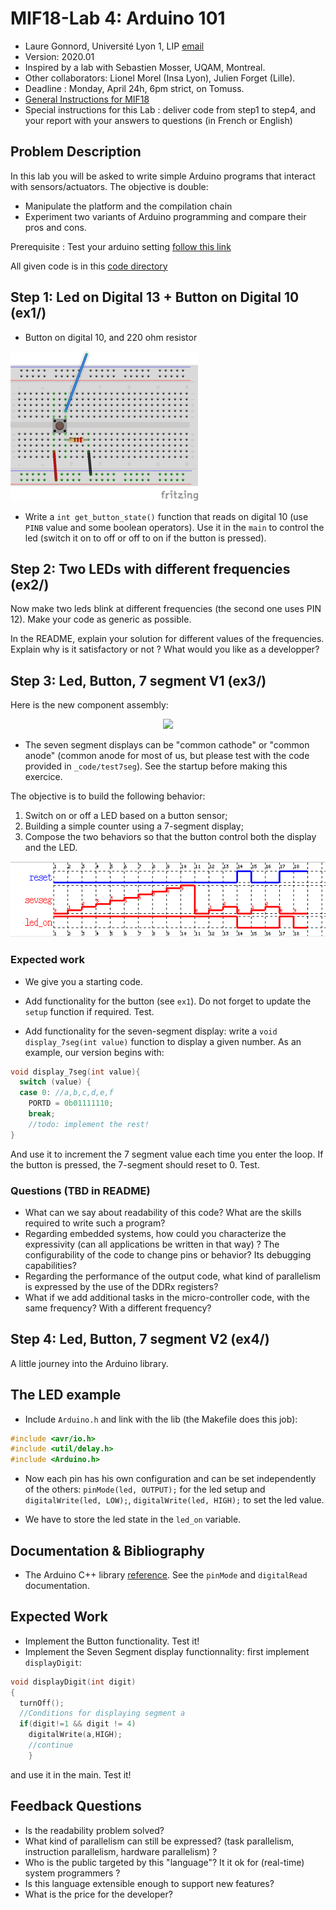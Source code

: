 # MIF18-Lab 4: Arduino 101

  * Laure Gonnord, Université Lyon 1, LIP [email](mailto:laure.gonnord@univ-lyon1.fr)
  * Version: 2020.01
  * Inspired by a lab with Sebastien Mosser, UQAM, Montreal.
  * Other collaborators: Lionel Morel (Insa Lyon), Julien Forget (Lille).
  * Deadline : Monday, April 24h, 6pm strict, on Tomuss.
  * [General Instructions for MIF18](../HOWTO_CR_TP_MIF18.md)
  * Special instructions for this Lab : deliver code from step1 to step4, and your report with your answers to questions (in French or English)

## Problem Description 

In this lab you will be asked to write simple Arduino programs that
interact with sensors/actuators. The objective is double:
* Manipulate the platform and the compilation chain
* Experiment two variants of Arduino programming and compare their pros and cons.

Prerequisite : Test your arduino setting [follow this
link](_startup.md)

All given code is in this [code directory](_code/)


## Step 1:  Led on Digital 13 + Button on Digital 10 (ex1/)


* Button on digital 10, and 220 ohm resistor

![Button on Port Digital 10](figs/p-boutonpoussoir_arduino.png)


*  Write a `int get_button_state()`
  function that reads on digital 10 (use `PINB` value and some boolean
  operators). Use it in the `main` to control the led (switch it on to
  off or off to on if the button is pressed).


## Step 2: Two LEDs with different frequencies (ex2/)

Now make two leds blink at different frequencies (the second one uses
PIN 12). Make your code as generic as possible.

In the README, explain your solution for different values of the
frequencies. Explain why is it satisfactory or not ? What would you
like as a developper?

## Step 3: Led, Button, 7 segment V1 (ex3/)

Here is the new component assembly:
<p align="center">
  <img src="https://raw.githubusercontent.com/mosser/sec-labs/master/lab_1/figs/montage.jpg"/>
</p>


* The seven segment displays can be "common cathode" or "common anode"
	(common anode for most of us, but please test with the code provided in `_code/test7seg`). See the startup before making this exercice.
	
	
The objective is to build the following behavior:
  1. Switch on or off a LED based on a button sensor;
  2. Building a simple counter using a 7-segment display;
  3. Compose the two behaviors so that the button control both the display and the LED.

![Expected behavior](figs/expected_behavior_cr10.png)


### Expected work

* We give you a starting code. 

* Add functionality for the button (see `ex1`). Do not forget to update
  the `setup` function if required. Test.

* Add functionality for the seven-segment display: write a `void
display_7seg(int value)` function to display a given number.
As an
  example, our version begins with:
```C
void display_7seg(int value){
  switch (value) {
  case 0: //a,b,c,d,e,f
    PORTD = 0b01111110;
    break;
	//todo: implement the rest!
}
```

And use it to increment the 7 segment value each time you enter the
  loop. If the button is pressed, the 7-segment should reset
  to 0. Test.



### Questions (TBD in README)
  - What can we say about readability of this code? What are the skills required to write such a program?
  - Regarding embedded systems, how could you characterize the
  expressivity (can all applications be written in that way) ?
  The configurability of the code to change pins or behavior? Its debugging capabilities?
  - Regarding the performance of the output code, what kind of parallelism is expressed by the use of the DDRx registers?
  - What if we add additional tasks in the micro-controller code, with the same frequency? With a different frequency?

## Step 4: Led, Button, 7 segment V2 (ex4/)

A little journey into the Arduino library. 

## The LED example
* Include `Arduino.h` and link with the lib (the Makefile does this
job):
```C
#include <avr/io.h>
#include <util/delay.h>
#include <Arduino.h>
```

* Now each pin has his own configuration and can be set independently
of the others:   `pinMode(led, OUTPUT);` for the led setup and
`digitalWrite(led, LOW);`,  `digitalWrite(led, HIGH);` to set the led
value.

* We have to store the led state in the `led_on` variable.


## Documentation & Bibliography

* The Arduino C++ library
[reference](https://www.arduino.cc/en/Reference/HomePage). See
the `pinMode` and `digitalRead` documentation.


## Expected Work

* Implement the Button functionality. Test it!
* Implement the Seven Segment display functionnality: first implement `displayDigit`:
```C
void displayDigit(int digit)
{
  turnOff();
  //Conditions for displaying segment a
  if(digit!=1 && digit != 4)
    digitalWrite(a,HIGH);
	//continue
	}
```
and use it in the main. Test it!


## Feedback Questions

  - Is the readability problem solved?
  - What kind of parallelism can still be expressed? (task parallelism, instruction parallelism, hardware parallelism) ? 
  - Who is the public targeted by this "language"? It it ok for
    (real-time) system programmers ? 
  - Is this language extensible enough to support new features?
  - What is the price for the developer?
